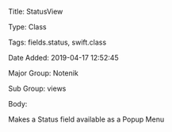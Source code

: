 Title:  StatusView

Type:   Class

Tags:   fields.status, swift.class

Date Added: 2019-04-17 12:52:45

Major Group: Notenik

Sub Group: views

Body:   
 
Makes a Status field available as a Popup Menu

